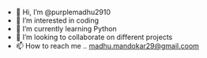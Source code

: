 - 👋 Hi, I’m @purplemadhu2910
- 👀 I’m interested in coding
- 🌱 I’m currently learning Python
- 💞️ I’m looking to collaborate on different projects
- 📫 How to reach me .. madhu.mandokar29@gmail.coom


<!---
purplemadhu2910/purplemadhu2910 is a ✨ special ✨ repository because its `README.md` (this file) appears on your GitHub profile.
You can click the Preview link to take a look at your changes.
--->
